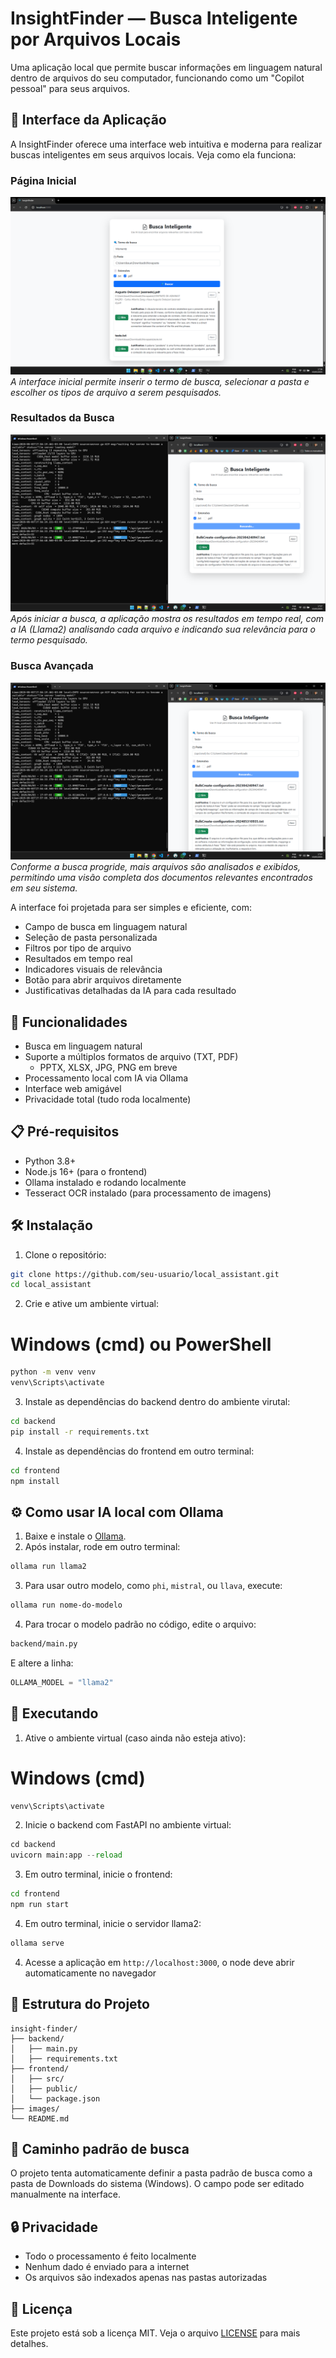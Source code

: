 # InsightFinder — Busca Inteligente por Arquivos Locais

Uma aplicação local que permite buscar informações em linguagem natural dentro de arquivos do seu computador, funcionando como um "Copilot pessoal" para seus arquivos.

## 📸 Interface da Aplicação

A InsightFinder oferece uma interface web intuitiva e moderna para realizar buscas inteligentes em seus arquivos locais. Veja como ela funciona:

### Página Inicial
![Página Inicial](images/2025-05-03%2017_36_50-.png)
*A interface inicial permite inserir o termo de busca, selecionar a pasta e escolher os tipos de arquivo a serem pesquisados.*

### Resultados da Busca
![Resultados Iniciais](images/2025-05-03%2017_57_02-.png)
*Após iniciar a busca, a aplicação mostra os resultados em tempo real, com a IA (Llama2) analisando cada arquivo e indicando sua relevância para o termo pesquisado.*

### Busca Avançada
![Busca Avançada](images/2025-05-03%2017_57_09-.png)
*Conforme a busca progride, mais arquivos são analisados e exibidos, permitindo uma visão completa dos documentos relevantes encontrados em seu sistema.*

A interface foi projetada para ser simples e eficiente, com:
- Campo de busca em linguagem natural
- Seleção de pasta personalizada
- Filtros por tipo de arquivo
- Resultados em tempo real
- Indicadores visuais de relevância
- Botão para abrir arquivos diretamente
- Justificativas detalhadas da IA para cada resultado

## 🚀 Funcionalidades

- Busca em linguagem natural
- Suporte a múltiplos formatos de arquivo (TXT, PDF)
    - PPTX, XLSX, JPG, PNG em breve
- Processamento local com IA via Ollama
- Interface web amigável
- Privacidade total (tudo roda localmente)

## 📋 Pré-requisitos

- Python 3.8+
- Node.js 16+ (para o frontend)
- Ollama instalado e rodando localmente
- Tesseract OCR instalado (para processamento de imagens)

## 🛠️ Instalação

1. Clone o repositório:
```bash
git clone https://github.com/seu-usuario/local_assistant.git
cd local_assistant
```
2. Crie e ative um ambiente virtual:
# Windows (cmd) ou PowerShell
```bash
python -m venv venv
venv\Scripts\activate
```
3. Instale as dependências do backend dentro do ambiente virutal:
```bash
cd backend
pip install -r requirements.txt
```
4. Instale as dependências do frontend em outro terminal:
```bash
cd frontend
npm install
```

## ⚙️ Como usar IA local com Ollama

1. Baixe e instale o [Ollama](https://ollama.com/download).
2. Após instalar, rode em outro terminal:
```bash
ollama run llama2
```
3. Para usar outro modelo, como `phi`, `mistral`, ou `llava`, execute:
```bash
ollama run nome-do-modelo
```
4. Para trocar o modelo padrão no código, edite o arquivo:
```bash
backend/main.py
```
E altere a linha:
```python
OLLAMA_MODEL = "llama2"
```

## 🚀 Executando

1. Ative o ambiente virtual (caso ainda não esteja ativo):
# Windows (cmd)
```bash
venv\Scripts\activate
```
2. Inicie o backend com FastAPI no ambiente virtual:
```python
cd backend
uvicorn main:app --reload
```

3. Em outro terminal, inicie o frontend:
```bash
cd frontend
npm run start
```
4. Em outro terminal, inicie o servidor llama2:
```bash
ollama serve
```

4. Acesse a aplicação em `http://localhost:3000`, o node deve abrir automaticamente no navegador

## 📁 Estrutura do Projeto

```
insight-finder/
├── backend/
│   ├── main.py
│   ├── requirements.txt
├── frontend/
│   ├── src/
│   ├── public/
│   └── package.json
├── images/
└── README.md
```

## 📂 Caminho padrão de busca

O projeto tenta automaticamente definir a pasta padrão de busca como a pasta de Downloads do sistema (Windows). O campo pode ser editado manualmente na interface.

## 🔒 Privacidade

- Todo o processamento é feito localmente
- Nenhum dado é enviado para a internet
- Os arquivos são indexados apenas nas pastas autorizadas

## 📝 Licença

Este projeto está sob a licença MIT. Veja o arquivo [LICENSE](LICENSE) para mais detalhes.
